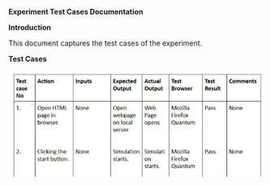 **Experiment Test Cases Documentation**

**Introduction**

This document captures the test cases of the experiment.

**Test Cases**

![](images/1.jpg)
